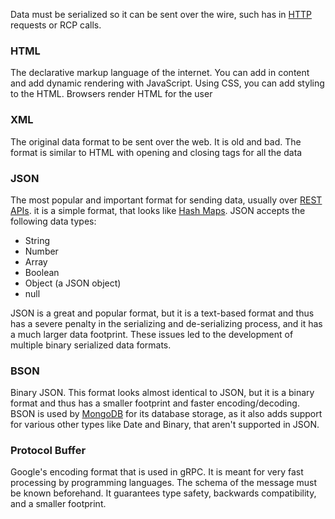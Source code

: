 
Data must be serialized so it can be sent over the wire, such has in [HTTP](HTTP.md) requests or RCP calls.


### HTML
The declarative markup language of the internet. You can add in content and add dynamic rendering with JavaScript. Using CSS, you can add styling to the HTML. Browsers render HTML for the user


### XML
The original data format to be sent over the web. It is old and bad. The format is similar to HTML with opening and closing tags for all the data


### JSON
The most popular and important format for sending data, usually over [REST APIs](REST%20API.md). it is a simple format, that looks like [Hash Maps](../Data%20Structures%20&%20Algorithms/Data%20Structures/Hash%20Maps.md). JSON accepts the following data types:

- String
- Number
- Array
- Boolean
- Object (a JSON object)
- null

JSON is a great and popular format, but it is a text-based format and thus has a severe penalty in the serializing and de-serializing process, and it has a much larger data footprint. These issues led to the development of multiple binary serialized data formats.


### BSON
Binary JSON. This format looks almost identical to JSON, but it is a binary format and thus has a smaller footprint and faster encoding/decoding. BSON is used by [MongoDB](../Databases/Document%20Databases.md) for its database storage, as it also adds support for various other types like Date and Binary, that aren't supported in JSON.


### Protocol Buffer
Google's encoding format that is used in gRPC. It is meant for very fast processing by programming languages. The schema of the message must be known beforehand. It guarantees type safety, backwards compatibility, and a smaller footprint.